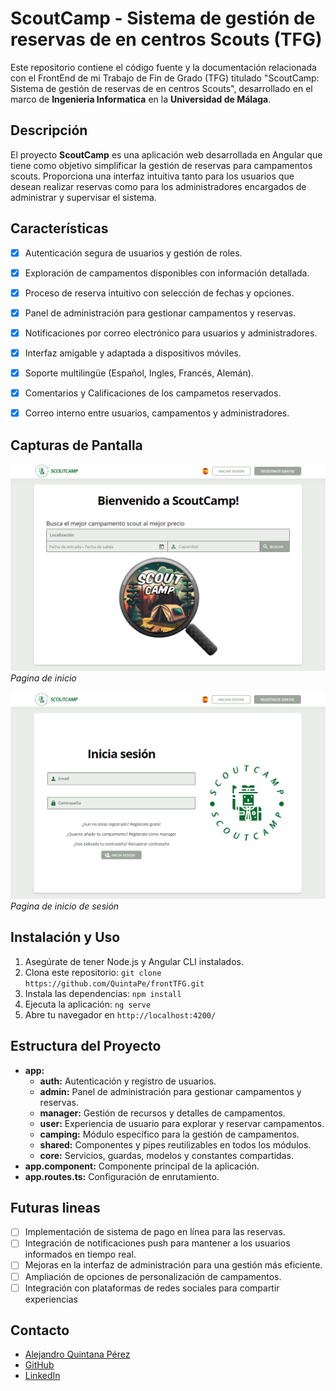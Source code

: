 # ScoutCamp - Sistema de gestión de reservas de en centros Scouts (TFG)

Este repositorio contiene el código fuente y la documentación relacionada con el FrontEnd de mi Trabajo de Fin de Grado (TFG) titulado "ScoutCamp: Sistema de gestión de reservas de en centros Scouts", desarrollado en el marco de **Ingenieria Informatica** en la **Universidad de Málaga**.

## Descripción

El proyecto **ScoutCamp** es una aplicación web desarrollada en Angular que tiene como objetivo simplificar la gestión de reservas para campamentos scouts. Proporciona una interfaz intuitiva tanto para los usuarios que desean realizar reservas como para los administradores encargados de administrar y supervisar el sistema.

## Características

- [x] Autenticación segura de usuarios y gestión de roles.
- [x] Exploración de campamentos disponibles con información detallada.
- [x] Proceso de reserva intuitivo con selección de fechas y opciones.
- [x] Panel de administración para gestionar campamentos y reservas.
- [x] Notificaciones por correo electrónico para usuarios y administradores.
- [x] Interfaz amigable y adaptada a dispositivos móviles.
- [x] Soporte multilingüe (Español, Ingles, Francés, Alemán).
- [x] Comentarios y Calificaciones de los campametos reservados.
- [x] Correo interno entre usuarios, campamentos y administradores.


## Capturas de Pantalla

![Captura 1](src/assets/screenshots/home.png)
_Pagina de inicio_

![Captura 2](src/assets/screenshots/login.png)
_Pagina de inicio de sesión_

## Instalación y Uso

1. Asegúrate de tener Node.js y Angular CLI instalados.
2. Clona este repositorio: `git clone https://github.com/QuintaPe/frontTFG.git`
3. Instala las dependencias: `npm install`
4. Ejecuta la aplicación: `ng serve`
5. Abre tu navegador en `http://localhost:4200/`


## Estructura del Proyecto

- **app:**
  - **auth:** Autenticación y registro de usuarios.
  - **admin:** Panel de administración para gestionar campamentos y reservas.
  - **manager:** Gestión de recursos y detalles de campamentos.
  - **user:** Experiencia de usuario para explorar y reservar campamentos.
  - **camping:** Módulo específico para la gestión de campamentos.
  - **shared:** Componentes y pipes reutilizables en todos los módulos.
  - **core:** Servicios, guardas, modelos y constantes compartidas.
- **app.component:** Componente principal de la aplicación.
- **app.routes.ts:** Configuración de enrutamiento.


## Futuras lineas
- [ ] Implementación de sistema de pago en línea para las reservas.
- [ ] Integración de notificaciones push para mantener a los usuarios informados en tiempo real.
- [ ] Mejoras en la interfaz de administración para una gestión más eficiente.
- [ ] Ampliación de opciones de personalización de campamentos.
- [ ] Integración con plataformas de redes sociales para compartir experiencias

## Contacto
- [Alejandro Quintana Pérez](mailto:alexquintape@gmail.com)
- [GitHub](https://github.com/QuintaPe/)
- [LinkedIn](https://www.linkedin.com/in/alejandroqp/)

